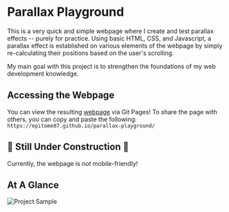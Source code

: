 # Parallax Playground

This is a very quick and simple webpage where I create and test parallax effects -- purely for practice.
Using basic HTML, CSS, and Javascript, a parallax effect is established on various elements of the webpage
by simply re-calculating their positions based on the user's scrolling.

My main goal with this project is to strengthen the foundations of my web development knowledge.

## Accessing the Webpage
You can view the resulting [webpage](https://epitome87.github.io/parallax-playground/) via Git Pages!
To share the page with others, you can copy and paste the following:
`https://epitome87.github.io/parallax-playground/`

##  🔧 Still Under Construction 🔧
Currently, the webpage is *not* mobile-friendly!

## At A Glance
![Project Sample](images/preview01)